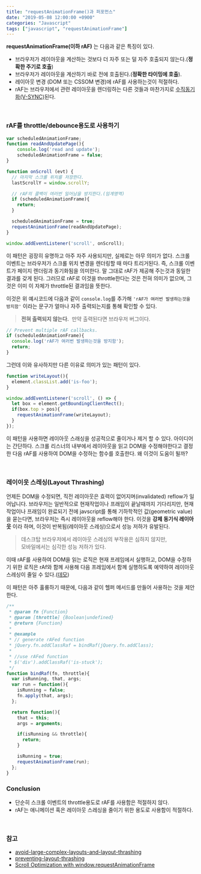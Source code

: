 ```yaml
---
title: "requestAnimationFrame()과 퍼포먼스"
date: "2019-05-08 12:00:00 +0900"
categories: "Javascript"
tags: ["javascript", "requestAnimationFrame"]
---
```


**requestAnimationFrame(이하 rAF)** 는 다음과 같은 특징이 있다.

- 브라우저가 레이아웃을 계산하는 것보다 더 자주 또는 덜 자주 호출되지 않는다.(**정확한 주기로 호출**)
- 브라우저가 레이아웃을 계산하기 바로 전에 호출된다.(**정확한 타이밍에 호출**).
- 레이아웃 변경 (DOM 또는 CSSOM 변경)에 rAF를 사용하는것이 적절하다.
- rAF는 브라우저에서 관련 레이아웃을 렌더링하는 다른 것들과 마찬가지로 [수직동기화(V-SYNC)](https://namu.wiki/w/%EC%88%98%EC%A7%81%EB%8F%99%EA%B8%B0%ED%99%94)된다.

<br>

### rAF를 throttle/debounce용도로 사용하기

```js
var scheduledAnimationFrame;
function readAndUpdatePage(){
    console.log('read and update');
    scheduledAnimationFrame = false;
}

function onScroll (evt) {
  // 마지막 스크롤 위치를 저장한다.
  lastScrollY = window.scrollY;

  // rAF의 콜백이 여러번 일어남을 방지한다.(임계영역)
  if (scheduledAnimationFrame){
    return;
  }

  scheduledAnimationFrame = true;
  requestAnimationFrame(readAndUpdatePage);
}

window.addEventListener('scroll', onScroll);
```

이 패턴은 굉장히 유명하고 아주 자주 사용되지만, 실제로는 아무 의미가 없다. 스크롤 이벤트는 브라우저가 스크롤 위치 변경을 렌더링할 때 마다 트리거된다. 즉, 스크롤 이벤트가 페이지 렌더링과 동기화됨을 의미한다. 말 그대로 rAF가 제공해 주는것과 동일한 결과를 갖게 된다. 그러므로 rAF로 이것을 throttle한다는 것은 전혀 의미가 없으며, 그것은 이미 이 자체가 throttle된 결과임을 뜻한다.

이것은 위 예시코드에 다음과 같이 `console.log`를 추가해 `'rAF가 여러번 발생하는것을 방지함'` 이라는 문구가 얼마나 자주 출력되는지를 통해 확인할 수 있다.

> **전혀 출력되지 않는다.**  만약 출력된다면 브라우저 버그이다.

```js
// Prevent multiple rAF callbacks.
if (scheduledAnimationFrame){
  console.log('rAF가 여러번 발생하는것을 방지함');
  return;
}
```

그런데 이와 유사하지만 다른 이유로 의미가 있는 패턴이 있다.

```js
function writeLayout(){
  element.classList.add('is-foo');
}

window.addEventListener('scroll', () => {
  let box = element.getBoundingClientRect();
  if(box.top > pos){
    requestAnimationFrame(writeLayout);
  }
});
```

이 패턴을 사용하면 레이아웃 스래싱을 성공적으로 줄이거나 제거 할 수 있다. 아이디어는 간단하다. 스크롤 리스너의 내부에서 레이아웃을 읽고 DOM을 수정해야한다고 결정한 다음 rAF를 사용하여 DOM을 수정하는 함수를 호출한다. 왜 이것이 도움이 될까?

<br>

### 레이이웃 스레싱(Layout Thrashing)

언제든 DOM을 수정되면, 직전 레이아웃은 효력이 없어지며(invalidated) reflow가 일어납니다. 브라우저는 일반적으로 현재작업이나 프래임이 끝날때까지 기다리지만, 현재 작업이나 프래임이 완료되기 전에 javscript를 통해 기하학적인 값(geometric value)을 묻는다면, 브라우저는 즉시 레이아웃을 reflow해야 한다. 이것을 **강제 동기식 레이아웃** 이라 하며, 이것이 반복됨(레이아웃 스레싱)으로서 성능 저하가 유발된다.

> 데스크탑 브라우저에서 레이아웃 스레싱의 부작용은 심하지 않지만,<br>모바일에서는 심각한 성능 저하가 있다.

이때 rAF를 사용하여 DOM을 읽는 로직은 현재 프레임에서 실행하고, DOM을 수정하기 위한 로직은 rAf와 함께 사용해 다음 프레임에서 함께 실행하도록 예약하여 레이아웃 스레싱이 줄일 수 있다.([데모](https://googlesamples.github.io/web-fundamentals/tools/chrome-devtools/rendering-tools/forcedsync.html))

이 패턴은 아주 훌륭하기 때문에, 다음과 같이 헬퍼 메서드를 만들어 사용하는 것을 제안한다.

```js
/**
 * @param fn {Function}
 * @param [throttle] {Boolean|undefined}
 * @return {Function}
 *
 * @example
 * // generate rAFed function
 * jQuery.fn.addClassRaf = bindRaf(jQuery.fn.addClass);
 *
 * //use rAFed function
 * $('div').addClassRaf('is-stuck');
 */
function bindRaf(fn, throttle){
  var isRunning, that, args;
  var run = function(){
    isRunning = false;
    fn.apply(that, args);
  };

  return function(){
    that = this;
    args = arguments;

    if(isRunning && throttle){
      return;
    }

    isRunning = true;
    requestAnimationFrame(run);
  };
}
```

### Conclusion

- 단순히 스크롤 이벤트의 throttle용도로 rAF를 사용함은 적절하지 않다.
- rAF는 애니메이션 혹은 레이아웃 스레싱을 줄이기 위한 용도로 사용함이 적절하다.

<br>

### 참고

- [avoid-large-complex-layouts-and-layout-thrashing](https://developers.google.com/web/fundamentals/performance/rendering/avoid-large-complex-layouts-and-layout-thrashing?hl=ko)
- [preventing-layout-thrashing](http://wilsonpage.co.uk/preventing-layout-thrashing/)
- [Scroll Optimization with window.requestAnimationFrame](https://developer.mozilla.org/en-US/docs/Web/API/Document/scroll_event#Scroll_optimization_with_window.requestAnimationFrame)